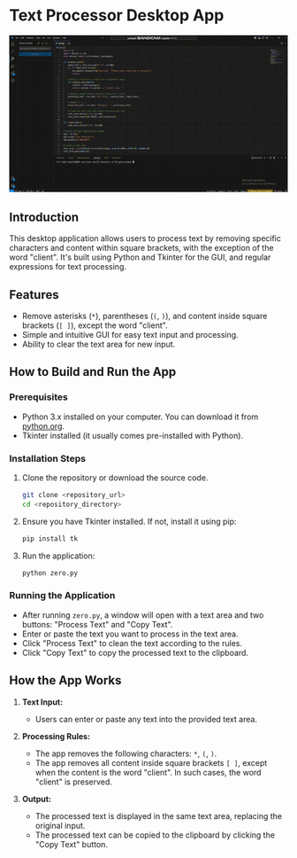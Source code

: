 # Text Processor Desktop App

![Erase special characters in the given prompt](https://github.com/greatzero728/240805-zero-Erase-special-characters-in-the-given-prompt/blob/main/Erase%20special%20characters%20in%20the%20given%20prompt.gif)

## Introduction

This desktop application allows users to process text by removing specific characters and content within square brackets, with the exception of the word "client". It's built using Python and Tkinter for the GUI, and regular expressions for text processing.

## Features

- Remove asterisks (`*`), parentheses (`(`, `)`), and content inside square brackets (`[ ]`), except the word "client".
- Simple and intuitive GUI for easy text input and processing.
- Ability to clear the text area for new input.

## How to Build and Run the App

### Prerequisites

- Python 3.x installed on your computer. You can download it from [python.org](https://www.python.org/).
- Tkinter installed (it usually comes pre-installed with Python).

### Installation Steps

1. Clone the repository or download the source code.

   ```sh
   git clone <repository_url>
   cd <repository_directory>
   ```

2. Ensure you have Tkinter installed. If not, install it using pip:

   ```sh
   pip install tk
   ```

3. Run the application:

   ```sh
   python zero.py
   ```

### Running the Application

- After running `zero.py`, a window will open with a text area and two buttons: "Process Text" and "Copy Text".
- Enter or paste the text you want to process in the text area.
- Click "Process Text" to clean the text according to the rules.
- Click "Copy Text" to copy the processed text to the clipboard.

## How the App Works

1. **Text Input:**
   - Users can enter or paste any text into the provided text area.

2. **Processing Rules:**
   - The app removes the following characters: `*`, `(`, `)`.
   - The app removes all content inside square brackets `[ ]`, except when the content is the word "client". In such cases, the word "client" is preserved.

3. **Output:**
   - The processed text is displayed in the same text area, replacing the original input.
   - The processed text can be copied to the clipboard by clicking the "Copy Text" button.